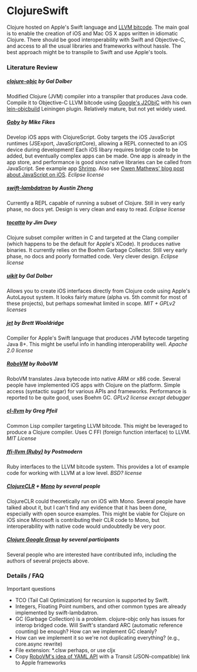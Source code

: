 ClojureSwift
============

Clojure hosted on Apple's Swift language and [LLVM bitcode](http://en.wikipedia.org/wiki/LLVM). The main goal is to enable the creation of iOS and Mac OS X apps written in idiomatic Clojure. There should be good interoperability with Swift and Objective-C, and access to all the usual libraries and frameworks without hassle. The best approach might be to transpile to Swift and use Apple's tools.

### Literature Review

##### [clojure-objc](https://github.com/galdolber/clojure-objc "ClojureObjc") by Gal Dolber
Modified Clojure (JVM) compiler into a transpiler that produces Java code. Compile it to Objective-C LLVM bitcode using [Google's J2ObjC](https://github.com/google/j2objc "J2ObjC") with his own [lein-objcbuild](https://github.com/galdolber/lein-objcbuild "lein-objcbuild plugin") Leiningen plugin. Relatively mature, but not yet widely used.

##### [Goby](https://github.com/mfikes/goby "Goby ClojureScript on iOS") by Mike Fikes
Develop iOS apps with ClojureScript. Goby targets the iOS JavaScript runtimes (JSExport, JavaScriptCore), allowing a REPL connected to an iOS device during development! Each iOS libary requires bridge code to be added, but eventually complex apps can be made. One app is already in the app store, and performance is good since native libraries can be called from JavaScript. See example app [Shrimp](https://github.com/mfikes/shrimp "Shrimp example Goby app"). Also see [Owen Mathews' blog post about JavaScript on iOS](""http://www.bignerdranch.com/blog/javascriptcore-and-ios-7/"). *Eclipse license*

##### [swift-lambdatron](https://github.com/austinzheng/swift-lambdatron/ "Swift Lambdatron") by Austin Zheng 
Currently a REPL capable of running a subset of Clojure. Still in very early phase, no docs yet. Design is very clean and easy to read. *Eclipse license*

##### [tocatta](https://github.com/jduey/toccata "Tocatta Clojure to Native Compiler") by Jim Duey
Clojure subset compiler written in C and targeted at the Clang compiler (which happens to be the default for Apple's XCode). It produces native binaries.  It currently relies on the Boehm Garbage Collector. Still very early phase, no docs and poorly formatted code. Very clever design. *Eclipse license*

##### [uikit](https://github.com/galdolber/uikit "Clojure UIKit") by Gal Dolber
Allows you to create iOS interfaces directly from Clojure code using Apple's AutoLayout system. It looks fairly mature (alpha vs. 5th commit for most of these projects), but perhaps somewhat limited in scope. *MIT + GPLv2 licenses*

##### [jet](https://github.com/brettwooldridge/jet "jet Swift-to-JVM bytecode compiler") by Brett Wooldridge
Compiler for Apple's Swift language that produces JVM bytecode targeting Java 8+. This might be useful info in handling interoperability well. *Apache 2.0 license*

##### [RoboVM](https://github.com/robovm/robovm "RoboVM Ahead of time JVM compiler") by RoboVM
RoboVM translates Java bytecode into native ARM or x86 code. Several people have implemented iOS apps with Clojure on the platform. Simple access (syntactic sugar) for various APIs and frameworks. Performance is reported to be quite good, uses Boehm GC. *GPLv2 license except debugger*

##### [cl-llvm](https://github.com/sellout/CL-LLVM "CL-LLVM") by Greg Pfeil
Common Lisp compiler targeting LLVM bitcode. This might be leveraged to produce a Clojure compiler. Uses C FFI (foreign function interface) to LLVM. *MIT License*

##### [ffi-llvm (Ruby)](https://github.com/postmodern/ffi-llvm "FFI LLVM") by Postmodern
Ruby interfaces to the LLVM bitcode system. This provides a lot of example code for working with LLVM at a low level. *BSD? license*

##### [ClojureCLR](https://github.com/clojure/clojure-clr) + [Mono](http://xamarin.com/platform) by several people
ClojureCLR could theoretically run on iOS with Mono. Several people have talked about it, but I can't find any evidence that it has been done, especially with open source examples. This might be viable for Clojure on iOS since Microsoft is contributing their CLR code to Mono, but interoperability with native code would undoubtedly be very poor.

##### [Clojure Google Group](https://groups.google.com/forum/#!searchin/clojure/swift/clojure/HaswRFJw29g/sH1xGpitmNgJ) by several participants
Several people who are interested have contributed info, including the authors of several projects above.

### Details / FAQ
Important questions

* TCO (Tail Call Optimization) for recursion is supported by Swift.
* Integers, Floating Point numbers, and other common types are already implemented by swift-lambdatron.
* GC (Garbage Collection) is a problem. clojure-objc only has issues for interop bridged code. Will Swift's standard ARC (automatic reference counting) be enough? How can we implement GC cleanly?
* How can we implement it so we're not duplicating everything? (e.g., core.async rewrite)
* File extension: *.clsw perhaps, or use cljx
* Copy [RoboVM's idea of YAML API]("https://github.com/robovm/robovm/tree/master/cocoatouch/src/main/bro-gen") with a Transit (JSON-compatible) link to Apple frameworks



